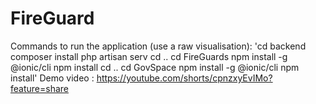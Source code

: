 # FireGuard
Commands to run the application (use a raw visualisation):
'cd backend 
composer install 
php artisan serv
cd ..
cd FireGuards
npm install -g @ionic/cli
npm install
cd ..
cd GovSpace
npm install -g @ionic/cli
npm install'
Demo video : https://youtube.com/shorts/cpnzxyEvIMo?feature=share
